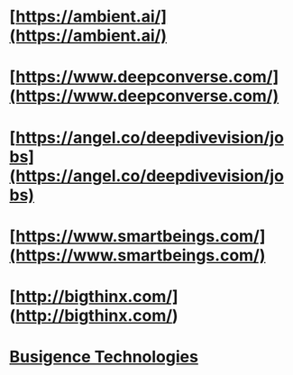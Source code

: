 # [https://ambient.ai/](https://ambient.ai/)
# [https://www.deepconverse.com/](https://www.deepconverse.com/)
# [https://angel.co/deepdivevision/jobs](https://angel.co/deepdivevision/jobs)
# [https://www.smartbeings.com/](https://www.smartbeings.com/)
# [http://bigthinx.com/] (http://bigthinx.com/)
# [Busigence Technologies](http://careers.busigence.com/)
